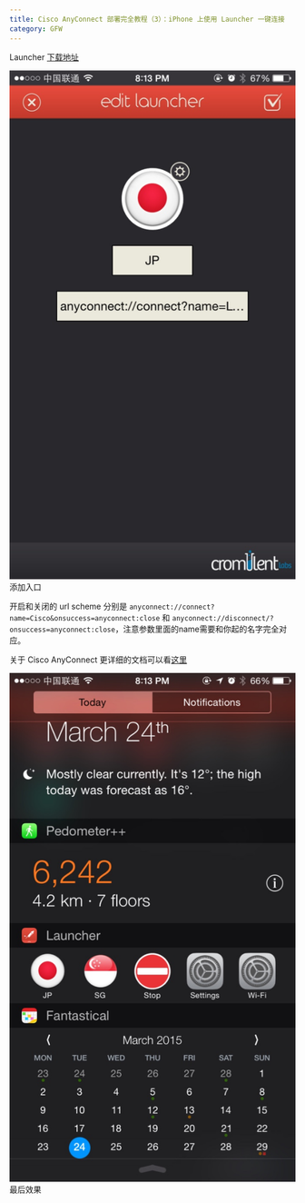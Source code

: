 ```yaml
---
title: Cisco AnyConnect 部署完全教程（3）：iPhone 上使用 Launcher 一键连接
category: GFW
---
```


Launcher [下载地址](https://itunes.apple.com/us/app/launcher-notification-center/id905099592?mt=8)

![Launcher](/assets/images/launcher01.jpg)
添加入口

开启和关闭的 url scheme 分别是 `anyconnect://connect?name=Cisco&onsuccess=anyconnect:close` 和 `anyconnect://disconnect/?onsuccess=anyconnect:close`，注意参数里面的name需要和你起的名字完全对应。

关于 Cisco AnyConnect 更详细的文档可以看[这里](http://www.cisco.com/c/en/us/td/docs/security/vpn_client/anyconnect/anyconnect30/administration/guide/anyconnectadmin30/acmobiledevices.html)


![Launcher](/assets/images/launcher02.jpg)
最后效果
